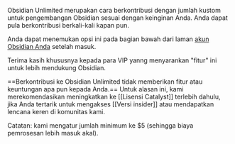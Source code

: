 Obsidian Unlimited merupakan cara berkontribusi dengan jumlah kustom untuk pengembangan Obsidian sesuai dengan keinginan Anda. Anda dapat pula berkontribusi berkali-kali kapan pun.

Anda dapat menemukan opsi ini pada bagian bawah dari laman [akun Obsidian Anda](https://obsidian.md/account) setelah masuk.

Terima kasih khususnya kepada para VIP yanng menyarankan "fitur" ini untuk lebih mendukung Obsidian.

==Berkontribusi ke Obsidian Unlimited tidak memberikan fitur atau keuntungan apa pun kepada Anda.== Untuk alasan ini, kami merekomendasikan meningkatkan ke [[Lisensi Catalyst]] terlebih dahulu, jika Anda tertarik untuk mengakses [[Versi insider]] atau mendapatkan lencana keren di komunitas kami.

Catatan: kami mengatur jumlah minimum ke $5 (sehingga biaya pemrosesan lebih masuk akal).